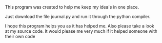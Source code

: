 This program was created to help me keep my idea's in one place.

Just download the file journal.py and run it through the python compiler.

I hope this program helps you as it has helped me.
Also please take a look at my source code. 
It would please me very much if it helped someone with their own code
